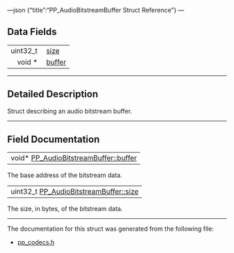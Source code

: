 —json {“title”:“PP\_AudioBitstreamBuffer Struct Reference”} —

Data Fields
-----------

<table><tbody><tr class="odd"><td style="text-align: right;">uint32_t </td><td><a href="/docs/native-client/pepper_beta/c/struct_p_p___audio_bitstream_buffer#ab76b8c0357d850c84ff417aa1282f3da" class="el">size</a></td></tr><tr class="even"><td style="text-align: right;">void * </td><td><a href="/docs/native-client/pepper_beta/c/struct_p_p___audio_bitstream_buffer#a888a0bc135ab6e5e434927309eb5fe9a" class="el">buffer</a></td></tr></tbody></table>

------------------------------------------------------------------------

<span id="details" class="anchor" style="margin: 0;"></span>

Detailed Description
--------------------

Struct describing an audio bitstream buffer.

------------------------------------------------------------------------

Field Documentation
-------------------

<span id="a888a0bc135ab6e5e434927309eb5fe9a" class="anchor" style="margin: 0;"></span>

<table><tbody><tr class="odd"><td>void* <a href="/docs/native-client/pepper_beta/c/struct_p_p___audio_bitstream_buffer#a888a0bc135ab6e5e434927309eb5fe9a" class="el">PP_AudioBitstreamBuffer::buffer</a></td></tr></tbody></table>

The base address of the bitstream data.

<span id="ab76b8c0357d850c84ff417aa1282f3da" class="anchor" style="margin: 0;"></span>

<table><tbody><tr class="odd"><td>uint32_t <a href="/docs/native-client/pepper_beta/c/struct_p_p___audio_bitstream_buffer#ab76b8c0357d850c84ff417aa1282f3da" class="el">PP_AudioBitstreamBuffer::size</a></td></tr></tbody></table>

The size, in bytes, of the bitstream data.

------------------------------------------------------------------------

The documentation for this struct was generated from the following file:

-   <a href="/docs/native-client/pepper_beta/c/pp__codecs_8h/" class="el">pp_codecs.h</a>
